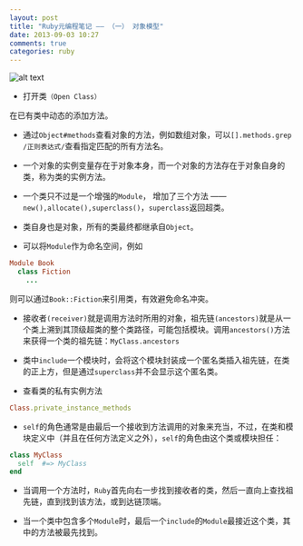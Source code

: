 ```yaml
---
layout: post
title: "Ruby元编程笔记 —— （一） 对象模型"
date: 2013-09-03 10:27
comments: true
categories: ruby
---
```

![alt text](http://farm9.staticflickr.com/8465/8079198551_48f29d2544_c.jpg)

*  打开类`（Open Class）`

  在已有类中动态的添加方法。

* 通过`Object#methods`查看对象的方法，例如数组对象，可以`[].methods.grep /正则表达式/`查看指定匹配的所有方法名。

*  一个对象的实例变量存在于对象本身，而一个对象的方法存在于对象自身的类，称为类的实例方法。

<!-- more -->

*  一个类只不过是一个增强的`Module`， 增加了三个方法 —— `new(),allocate(),superclass()`，`superclass`返回超类。

*  类自身也是对象，所有的类最终都继承自`Object`。

*  可以将`Module`作为命名空间，例如
```ruby
Module Book
  class Fiction
    ...
```
则可以通过`Book::Fiction`来引用类，有效避免命名冲突。

*  接收者`(receiver)`就是调用方法时所用的对象，祖先链`(ancestors)`就是从一个类上溯到其顶级超类的整个类路径，可能包括模块。调用`ancestors()`方法来获得一个类的祖先链：`MyClass.ancestors`

*  类中`include`一个模块时，会将这个模块封装成一个匿名类插入祖先链，在类的正上方，但是通过`superclass`并不会显示这个匿名类。

*  查看类的私有实例方法
```ruby
Class.private_instance_methods
```

*  `self`的角色通常是由最后一个接收到方法调用的对象来充当，不过，在类和模块定义中（并且在任何方法定义之外），`self`的角色由这个类或模块担任：
```ruby
class MyClass
  self  #=> MyClass
end
```

* 当调用一个方法时，`Ruby`首先向右一步找到接收者的类，然后一直向上查找祖先链，直到找到该方法，或到达链顶端。

* 当一个类中包含多个`Module`时，最后一个`include`的`Module`最接近这个类，其中的方法被最先找到。